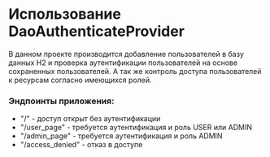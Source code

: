 # Использование DaoAuthenticateProvider

В данном проекте производится добавление пользователей в базу данных
H2 и проверка аутентификации пользователей на основе сохраненных пользователей.
А так же контроль доступа пользователей к ресурсам согласно имеющихся ролей.

### Эндпоинты приложения:
* "/" - доступ открыт без аутентификации 
* "/user_page" - требуется аутентификация и роль USER или ADMIN 
* "/admin_page" - требуется аутентификация и роль ADMIN
* "/access_denied" - отказ в доступе